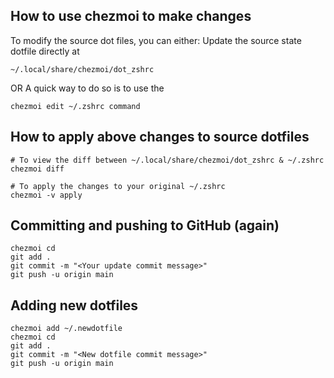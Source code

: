 ## How to use chezmoi to make changes

To modify the source dot files, you can either:
Update the source state dotfile directly at

```git
~/.local/share/chezmoi/dot_zshrc
```

OR
A quick way to do so is to use the

```git
chezmoi edit ~/.zshrc command
```

## How to apply above changes to source dotfiles

```git
# To view the diff between ~/.local/share/chezmoi/dot_zshrc & ~/.zshrc
chezmoi diff

# To apply the changes to your original ~/.zshrc
chezmoi -v apply
```

## Committing and pushing to GitHub (again)

```git
chezmoi cd
git add .
git commit -m "<Your update commit message>"
git push -u origin main
```

## Adding new dotfiles

```git
chezmoi add ~/.newdotfile
chezmoi cd
git add .
git commit -m "<New dotfile commit message>"
git push -u origin main
```

